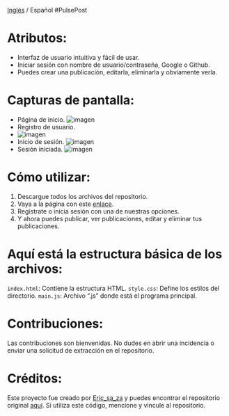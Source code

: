 [Inglés](https://github.com/ericsaza/pulse-post-app/blob/main/README_es.md) / Español
#PulsePost

# Atributos:
- Interfaz de usuario intuitiva y fácil de usar.
- Iniciar sesión con nombre de usuario/contraseña, Google o Github.
- Puedes crear una publicación, editarla, eliminarla y obviamente verla.

# Capturas de pantalla:
- Página de inicio.
![imagen](https://github.com/ericsaza/pulse-post-app/assets/94136968/a7d229c8-1902-49ca-aed5-2d2720feb3bb)
- Registro de usuario.
- ![imagen](https://github.com/ericsaza/pulse-post-app/assets/94136968/28528eb4-9646-471b-8cc8-f9c67170c57c)
- Inicio de sesión.
![imagen](https://github.com/ericsaza/pulse-post-app/assets/94136968/7685aef6-9d0b-4767-b660-ce50a3db84b1)
- Sesión iniciada.
![imagen](https://github.com/ericsaza/pulse-post-app/assets/94136968/6e75952f-5c69-41c2-82d1-bcec56769a25)

# Cómo utilizar:
1. Descargue todos los archivos del repositorio.
2. Vaya a la página con este [enlace](https://pulse-post.web.app).
3. Regístrate o inicia sesión con una de nuestras opciones.
4. Y ahora puedes publicar, ver publicaciones, editar y eliminar tus publicaciones.

# Aquí está la estructura básica de los archivos:
`index.html`: Contiene la estructura HTML.
`style.css`: Define los estilos del directorio.
`main.js`: Archivo “.js” donde está el programa principal.

# Contribuciones:
Las contribuciones son bienvenidas. No dudes en abrir una incidencia o enviar una solicitud de extracción en el repositorio.

# Créditos:
Este proyecto fue creado por [Eric_sa_za](https://www.linkedin.com/in/eric-salado-zafra/) y puedes encontrar el repositorio original [aquí](https://github.com/ericsaza).
Si utiliza este código, mencione y vincule al repositorio.
